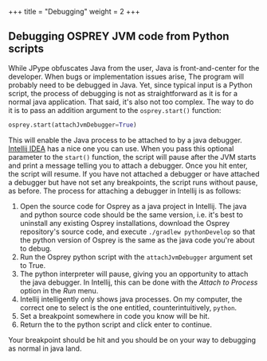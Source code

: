 +++
title = "Debugging"
weight = 2
+++

## Debugging OSPREY JVM code from Python scripts

While JPype obfuscates Java from the user, Java is front-and-center for the developer.  When bugs or
implementation issues arise, The program will probably need to be debugged in Java. Yet, since
typical input is a Python script, the process of debugging is not as straightforward as it is for a
normal java application. That said, it's also not too complex. The way to do it is to pass an
addition argument to the `osprey.start()` function:

```python
osprey.start(attachJvmDebugger=True)
```

This will enable the Java process to be attached to by a java debugger. [Intellij IDEA][idea] has a nice one you
can use. When you pass this optional parameter to the `start()` function, the script will pause
after the JVM starts and print a message telling you to attach a debugger. Once you hit enter, the
script will resume. If you have not attached a debugger or have attached a debugger but have not
set any breakpoints, the script runs without pause, as before. The process for attaching a debugger
in Intellij is as follows:

[idea]: https://www.jetbrains.com/idea/

1. Open the source code for Osprey as a java project in Intellij. The java and python source code
should be the same version, i.e. it's best to uninstall any existing Osprey installations,
download the Osprey repository's source code, and execute ``./gradlew pythonDevelop`` so that the
python version of Osprey is the same as the java code you're about to debug.
2. Run the Osprey python script with the ``attachJvmDebugger`` argument set to True.
3. The python interpreter will pause, giving you an opportunity to attach the java debugger. In
Intellij, this can be done with the *Attach to Process* option in the *Run* menu.
4. Intellij intelligently only shows java processes. On my computer, the correct one to select is
the one entitled, counterintuitively, ``python``.
5. Set a breakpoint somewhere in code you know will be hit.
6. Return the to the python script and click enter to continue.

Your breakpoint should be hit and you should be on your way to debugging as normal in java land.
